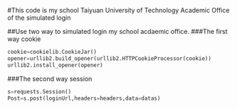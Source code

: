#This code is my school Taiyuan University of Technology Academic Office of the simulated login

##Use two way to simulated login my school acdaemic office.
###The first way cookie
```python
cookie=cookielib.CookieJar()
opener=urllib2.build_opener(urllib2.HTTPCookieProcessor(cookie))
urllib2.install_opener(opener)
```

###The second way session
```python
s=requests.Session()
Post=s.post(loginUrl,headers=headers,data=datas)
```
